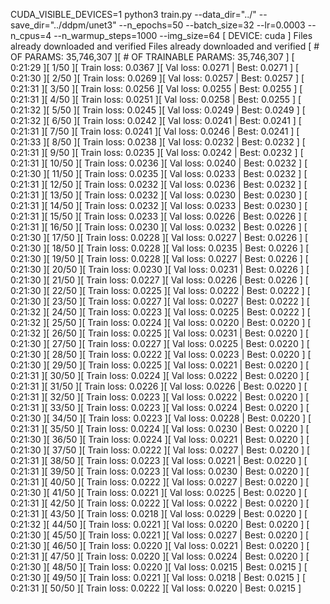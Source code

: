 CUDA_VISIBLE_DEVICES=1 python3 train.py --data_dir="../" --save_dir="../ddpm/unet3" --n_epochs=50 --batch_size=32 --lr=0.0003 --n_cpus=4 --n_warmup_steps=1000 --img_size=64
[ DEVICE: cuda ]
Files already downloaded and verified
Files already downloaded and verified
[ # OF PARAMS: 35,746,307 ][ # OF TRAINABLE PARAMS: 35,746,307 ]
[ 0:21:29 ][ 1/50 ][ Train loss: 0.0367 ][ Val loss: 0.0271 | Best: 0.0271 ]
[ 0:21:30 ][ 2/50 ][ Train loss: 0.0269 ][ Val loss: 0.0257 | Best: 0.0257 ]
[ 0:21:31 ][ 3/50 ][ Train loss: 0.0256 ][ Val loss: 0.0255 | Best: 0.0255 ]
[ 0:21:31 ][ 4/50 ][ Train loss: 0.0251 ][ Val loss: 0.0258 | Best: 0.0255 ]
[ 0:21:32 ][ 5/50 ][ Train loss: 0.0245 ][ Val loss: 0.0249 | Best: 0.0249 ]
[ 0:21:32 ][ 6/50 ][ Train loss: 0.0242 ][ Val loss: 0.0241 | Best: 0.0241 ]
[ 0:21:31 ][ 7/50 ][ Train loss: 0.0241 ][ Val loss: 0.0246 | Best: 0.0241 ]
[ 0:21:33 ][ 8/50 ][ Train loss: 0.0238 ][ Val loss: 0.0232 | Best: 0.0232 ]
[ 0:21:31 ][ 9/50 ][ Train loss: 0.0235 ][ Val loss: 0.0242 | Best: 0.0232 ]
[ 0:21:31 ][ 10/50 ][ Train loss: 0.0236 ][ Val loss: 0.0240 | Best: 0.0232 ] 
[ 0:21:30 ][ 11/50 ][ Train loss: 0.0235 ][ Val loss: 0.0233 | Best: 0.0232 ] 
[ 0:21:31 ][ 12/50 ][ Train loss: 0.0232 ][ Val loss: 0.0236 | Best: 0.0232 ] 
[ 0:21:31 ][ 13/50 ][ Train loss: 0.0232 ][ Val loss: 0.0230 | Best: 0.0230 ] 
[ 0:21:31 ][ 14/50 ][ Train loss: 0.0232 ][ Val loss: 0.0233 | Best: 0.0230 ] 
[ 0:21:31 ][ 15/50 ][ Train loss: 0.0233 ][ Val loss: 0.0226 | Best: 0.0226 ] 
[ 0:21:31 ][ 16/50 ][ Train loss: 0.0230 ][ Val loss: 0.0232 | Best: 0.0226 ] 
[ 0:21:30 ][ 17/50 ][ Train loss: 0.0228 ][ Val loss: 0.0227 | Best: 0.0226 ] 
[ 0:21:30 ][ 18/50 ][ Train loss: 0.0228 ][ Val loss: 0.0235 | Best: 0.0226 ] 
[ 0:21:30 ][ 19/50 ][ Train loss: 0.0228 ][ Val loss: 0.0227 | Best: 0.0226 ] 
[ 0:21:30 ][ 20/50 ][ Train loss: 0.0230 ][ Val loss: 0.0231 | Best: 0.0226 ] 
[ 0:21:30 ][ 21/50 ][ Train loss: 0.0227 ][ Val loss: 0.0226 | Best: 0.0226 ] 
[ 0:21:30 ][ 22/50 ][ Train loss: 0.0225 ][ Val loss: 0.0222 | Best: 0.0222 ] 
[ 0:21:30 ][ 23/50 ][ Train loss: 0.0227 ][ Val loss: 0.0227 | Best: 0.0222 ] 
[ 0:21:32 ][ 24/50 ][ Train loss: 0.0223 ][ Val loss: 0.0225 | Best: 0.0222 ] 
[ 0:21:32 ][ 25/50 ][ Train loss: 0.0224 ][ Val loss: 0.0220 | Best: 0.0220 ] 
[ 0:21:32 ][ 26/50 ][ Train loss: 0.0225 ][ Val loss: 0.0231 | Best: 0.0220 ] 
[ 0:21:30 ][ 27/50 ][ Train loss: 0.0227 ][ Val loss: 0.0225 | Best: 0.0220 ] 
[ 0:21:30 ][ 28/50 ][ Train loss: 0.0222 ][ Val loss: 0.0223 | Best: 0.0220 ] 
[ 0:21:30 ][ 29/50 ][ Train loss: 0.0225 ][ Val loss: 0.0221 | Best: 0.0220 ] 
[ 0:21:31 ][ 30/50 ][ Train loss: 0.0224 ][ Val loss: 0.0222 | Best: 0.0220 ] 
[ 0:21:31 ][ 31/50 ][ Train loss: 0.0226 ][ Val loss: 0.0226 | Best: 0.0220 ] 
[ 0:21:31 ][ 32/50 ][ Train loss: 0.0223 ][ Val loss: 0.0222 | Best: 0.0220 ] 
[ 0:21:31 ][ 33/50 ][ Train loss: 0.0223 ][ Val loss: 0.0224 | Best: 0.0220 ] 
[ 0:21:30 ][ 34/50 ][ Train loss: 0.0223 ][ Val loss: 0.0228 | Best: 0.0220 ] 
[ 0:21:31 ][ 35/50 ][ Train loss: 0.0224 ][ Val loss: 0.0230 | Best: 0.0220 ] 
[ 0:21:30 ][ 36/50 ][ Train loss: 0.0224 ][ Val loss: 0.0221 | Best: 0.0220 ] 
[ 0:21:30 ][ 37/50 ][ Train loss: 0.0222 ][ Val loss: 0.0227 | Best: 0.0220 ] 
[ 0:21:31 ][ 38/50 ][ Train loss: 0.0223 ][ Val loss: 0.0221 | Best: 0.0220 ] 
[ 0:21:31 ][ 39/50 ][ Train loss: 0.0223 ][ Val loss: 0.0230 | Best: 0.0220 ] 
[ 0:21:31 ][ 40/50 ][ Train loss: 0.0222 ][ Val loss: 0.0227 | Best: 0.0220 ] 
[ 0:21:30 ][ 41/50 ][ Train loss: 0.0221 ][ Val loss: 0.0225 | Best: 0.0220 ] 
[ 0:21:31 ][ 42/50 ][ Train loss: 0.0222 ][ Val loss: 0.0222 | Best: 0.0220 ] 
[ 0:21:31 ][ 43/50 ][ Train loss: 0.0218 ][ Val loss: 0.0229 | Best: 0.0220 ] 
[ 0:21:32 ][ 44/50 ][ Train loss: 0.0221 ][ Val loss: 0.0220 | Best: 0.0220 ] 
[ 0:21:30 ][ 45/50 ][ Train loss: 0.0221 ][ Val loss: 0.0227 | Best: 0.0220 ] 
[ 0:21:30 ][ 46/50 ][ Train loss: 0.0220 ][ Val loss: 0.0221 | Best: 0.0220 ] 
[ 0:21:31 ][ 47/50 ][ Train loss: 0.0220 ][ Val loss: 0.0224 | Best: 0.0220 ] 
[ 0:21:30 ][ 48/50 ][ Train loss: 0.0220 ][ Val loss: 0.0215 | Best: 0.0215 ] 
[ 0:21:30 ][ 49/50 ][ Train loss: 0.0221 ][ Val loss: 0.0218 | Best: 0.0215 ] 
[ 0:21:31 ][ 50/50 ][ Train loss: 0.0222 ][ Val loss: 0.0220 | Best: 0.0215 ]
